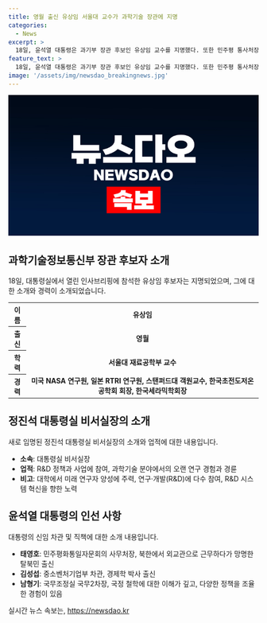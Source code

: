 ```yaml
---
title: 영월 출신 유상임 서울대 교수가 과학기술 장관에 지명
categories:
  - News
excerpt: >
  18일, 윤석열 대통령은 과기부 장관 후보인 유상임 교수를 지명했다. 또한 민주평 통사처장에 태영호, 중기차관에 김성섭, 국무2차장에 남형기를 내정했다. 유 교수는 서울대 출신으로 미국에서 박사 학위를 취득하고, 학회장 등의 경력도 보유하고 있다. 태 사무처장은 북한 외무성 출신으로 국내외 평화통일 정책을 선도할 적임자로 소개됐다. 김 차관과 남 차장은 중소벤처비서관과 국정운영실장 출신으로 소통 경험이 풍부하며, 이론과 정책 조율 경험을 갖췄다.
feature_text: >
  18일, 윤석열 대통령은 과기부 장관 후보인 유상임 교수를 지명했다. 또한 민주평 통사처장에 태영호, 중기차관에 김성섭, 국무2차장에 남형기를 내정했다. 유 교수는 서울대 출신으로 미국에서 박사 학위를 취득하고, 학회장 등의 경력도 보유하고 있다. 태 사무처장은 북한 외무성 출신으로 국내외 평화통일 정책을 선도할 적임자로 소개됐다. 김 차관과 남 차장은 중소벤처비서관과 국정운영실장 출신으로 소통 경험이 풍부하며, 이론과 정책 조율 경험을 갖췄다.
image: '/assets/img/newsdao_breakingnews.jpg'
---
```


<p><img src="/assets/img/newsdao_breakingnews.jpg" alt="implanttips 속보" /></p>

<h2 data-ke-size="size26">과학기술정보통신부 장관 후보자 소개</h2>

<p data-ke-size="size16">18일, 대통령실에서 열린 인사브리핑에 참석한 유상임 후보자는 지명되었으며, 그에 대한 소개와 경력이 소개되었습니다.</p>

<table>
  <tr>
    <th><b>이름</b></th>
    <td style="text-align: center; height: 17px;"><b>유상임</b></td>
  </tr>
  <tr>
    <th><b>출신</b></th>
    <td style="text-align: center; height: 17px;"><b>영월</b></td>
  </tr>
  <tr>
    <th><b>학력</b></th>
    <td style="text-align: center; height: 17px;"><b>서울대 재료공학부 교수</b></td>
  </tr>
  <tr>
    <th><b>경력</b></th>
    <td style="text-align: center; height: 17px;"><b>미국 NASA 연구원, 일본 RTRI 연구원, 스탠퍼드대 객원교수, 한국초전도저온공학회 회장, 한국세라믹학회장</b></td>
  </tr>
</table>

<h2 data-ke-size="size26">정진석 대통령실 비서실장의 소개</h2>

<p data-ke-size="size16">새로 임명된 정진석 대통령실 비서실장의 소개와 업적에 대한 내용입니다.</p>

<ul>
  <li><b>소속</b>: 대통령실 비서실장</li>
  <li><b>업적</b>: R&D 정책과 사업에 참여, 과학기술 분야에서의 오랜 연구 경험과 경륜</li>
  <li><b>비고</b>: 대학에서 미래 연구자 양성에 주력, 연구·개발(R&D)에 다수 참여, R&D 시스템 혁신을 향한 노력</li>
</ul>

<h2 data-ke-size="size26">윤석열 대통령의 인선 사항</h2>

<p data-ke-size="size16">대통령의 신임 차관 및 직책에 대한 소개 내용입니다.</p>

<ul>
  <li><b>태영호</b>: 민주평화통일자문회의 사무처장, 북한에서 외교관으로 근무하다가 망명한 탈북민 출신</li>
  <li><b>김성섭</b>: 중소벤처기업부 차관, 경제학 박사 출신</li>
  <li><b>남형기</b>: 국무조정실 국무2차장, 국정 철학에 대한 이해가 깊고, 다양한 정책을 조율한 경험이 있음</li>
</ul>
실시간 뉴스 속보는, <a href="https://newsdao.kr" rel="dofollow">https://newsdao.kr</a>


